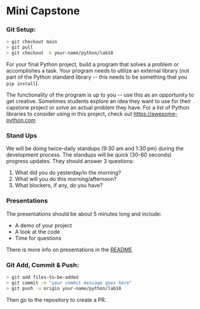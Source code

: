 # Mini Capstone

### Git Setup:
```sh
> git checkout main
> git pull
> git checkout -b your-name/python/lab18
```

For your final Python project, build a program that solves a problem or accomplishes a task. Your program needs to utilize an external library (not part of the Python standard library -- this needs to be something that you `pip install`).  

The functionality of the program is up to you -- use this as an opportunity to get creative. Sometimes students explore an idea they want to use for their capstone project or solve an actual problem they have. For a list of Python libraries to consider using in this project, check out https://awesome-python.com

### Stand Ups

We will be doing twice-daily standups (9:30 am and 1:30 pm) during the development process.  The standups will be quick (30-60 seconds) progress updates.  They should answer 3 questions:
1. What did you do yesterday/in the morning?
2. What will you do this morning/afternoon?
3. What blockers, if any, do you have?

### Presentations
The presentations should be about 5 minutes long and include:
* A demo of your project
* A look at the code
* Time for questions

There is more info on presentations in the [README](../../README.md#student-presentations)

### Git Add, Commit & Push:
```sh
> git add files-to-be-added
> git commit -m "your commit message goes here"
> git push -u origin your-name/python/lab18
```
Then go to the repository to create a PR.

